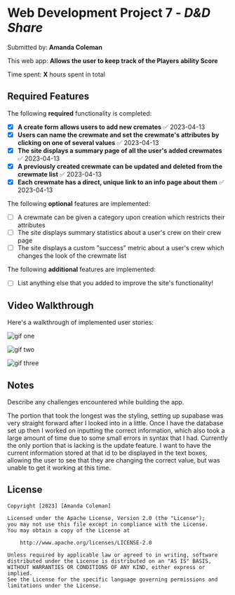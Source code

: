 # Web Development Project 7 - *D&D Share*

Submitted by: **Amanda Coleman**

This web app: **Allows the user to keep track of the Players ability Score**

Time spent: **X** hours spent in total

## Required Features

The following **required** functionality is completed:

- [x] **A create form allows users to add new cremates** ✅ 2023-04-13
- [x] **Users can name the crewmate and set the crewmate's attributes by clicking on one of several values** ✅ 2023-04-13
- [x] **The site displays a summary page of all the user's added crewmates** ✅ 2023-04-13
- [x] **A previously created crewmate can be updated and deleted from the crewmate list** ✅ 2023-04-13
- [x] **Each crewmate has a direct, unique link to an info page about them** ✅ 2023-04-13

The following **optional** features are implemented:

- [ ] A crewmate can be given a category upon creation which restricts their attributes
- [ ] The site displays summary statistics about a user's crew on their crew page 
- [ ] The site displays a custom "success" metric about a user's crew which changes the look of the crewmate list

The following **additional** features are implemented:

* [ ] List anything else that you added to improve the site's functionality!

## Video Walkthrough

Here's a walkthrough of implemented user stories:

![gif one](https://media.giphy.com/media/v1.Y2lkPTc5MGI3NjExYzAxMDEyMzdkYTAzOGU0OWFjMzhmODQzMjQ3MjA5NTI2YmM1MDYzYyZjdD1n/xd8sjF7tA9WxnA4yzA/giphy.gif)

![gif two](https://media.giphy.com/media/v1.Y2lkPTc5MGI3NjExYmM5YjhiYTJmMTYyN2M2YjUwZDkxOTc4ZTVlYmIzYzJkYmY5MThkOSZjdD1n/qvD8BCfbgEV2686C9K/giphy.gif)

![gif three](https://media.giphy.com/media/v1.Y2lkPTc5MGI3NjExY2IyNzk1NjY3ZTc2ZGVkYjkyNmM4NjA1MTUxYWZjZWJjMjY2MzNhMiZjdD1n/mSXo1JqRgpMKy11Mg2/giphy.gif)

## Notes

Describe any challenges encountered while building the app.

The portion that took the longest was the styling, setting up supabase was very straight forward after I looked into in a little. Once I have the database set up then I worked on inputting the correct information, which also took a large amount of time due to some small errors in syntax that I had. Currently the only portion that is lacking is the update feature. I want to have the current information stored at that id to be displayed in the text boxes, allowing the user to see that they are changing the correct value, but was unable to get it working at this time. 

## License

    Copyright [2023] [Amanda Coleman]

    Licensed under the Apache License, Version 2.0 (the "License");
    you may not use this file except in compliance with the License.
    You may obtain a copy of the License at

        http://www.apache.org/licenses/LICENSE-2.0

    Unless required by applicable law or agreed to in writing, software
    distributed under the License is distributed on an "AS IS" BASIS,
    WITHOUT WARRANTIES OR CONDITIONS OF ANY KIND, either express or implied.
    See the License for the specific language governing permissions and
    limitations under the License.

